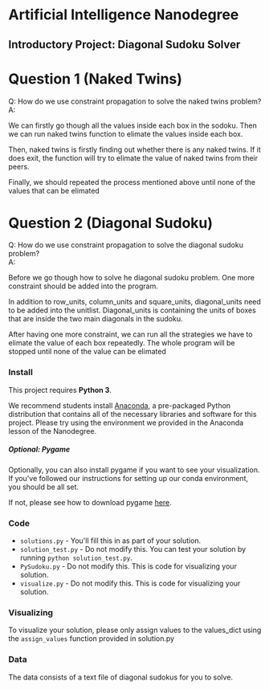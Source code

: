 # Artificial Intelligence Nanodegree
## Introductory Project: Diagonal Sudoku Solver

# Question 1 (Naked Twins)
Q: How do we use constraint propagation to solve the naked twins problem?  
A:

We can firstly go though all the values inside each box in the sodoku. Then we can run naked twins function to elimate the values inside each box.

Then, naked twins is firstly finding out whether there is any naked twins. If it does exit, the function will try to elimate the value of naked twins from their peers.

Finally, we should repeated the process mentioned above until none of the values that can be elimated

# Question 2 (Diagonal Sudoku)
Q: How do we use constraint propagation to solve the diagonal sudoku problem?  
A:

Before we go though how to solve he diagonal sudoku problem. One more constraint should be added into the program.

In addition to row_units, column_units and square_units, diagonal_units need to be added into the unitlist. Diagonal_units is containing the units of boxes that are inside the two main diagonals in the sudoku.

After having one more constraint, we can run all the strategies we have to elimate the value of each box repeatedly. The whole program will be stopped until none of the value can be elimated
### Install

This project requires **Python 3**.

We recommend students install [Anaconda](https://www.continuum.io/downloads), a pre-packaged Python distribution that contains all of the necessary libraries and software for this project.
Please try using the environment we provided in the Anaconda lesson of the Nanodegree.

##### Optional: Pygame

Optionally, you can also install pygame if you want to see your visualization. If you've followed our instructions for setting up our conda environment, you should be all set.

If not, please see how to download pygame [here](http://www.pygame.org/download.shtml).

### Code

* `solutions.py` - You'll fill this in as part of your solution.
* `solution_test.py` - Do not modify this. You can test your solution by running `python solution_test.py`.
* `PySudoku.py` - Do not modify this. This is code for visualizing your solution.
* `visualize.py` - Do not modify this. This is code for visualizing your solution.

### Visualizing

To visualize your solution, please only assign values to the values_dict using the ```assign_values``` function provided in solution.py

### Data

The data consists of a text file of diagonal sudokus for you to solve.
